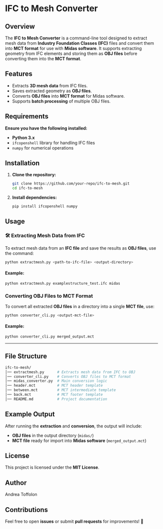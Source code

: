 # IFC to Mesh Converter

## Overview
The **IFC to Mesh Converter** is a command-line tool designed to extract mesh data from **Industry Foundation Classes (IFC)** files and convert them into **MCT format** for use with **Midas software**. It supports extracting geometry from IFC elements and storing them as **OBJ files** before converting them into the **MCT format**.

## Features
- Extracts **3D mesh data** from IFC files.
- Saves extracted geometry as **OBJ files**.
- Converts **OBJ files** into **MCT format** for Midas software.
- Supports **batch processing** of multiple OBJ files.

## Requirements

**Ensure you have the following installed:**
- **Python 3.x**
- `ifcopenshell` library for handling IFC files
- `numpy` for numerical operations

## Installation

1. **Clone the repository:**
   ```sh
   git clone https://github.com/your-repo/ifc-to-mesh.git
   cd ifc-to-mesh
   ```
2. **Install dependencies:**
   ```sh
   pip install ifcopenshell numpy
   ```

## Usage

### 🛠 Extracting Mesh Data from IFC
To extract mesh data from an **IFC file** and save the results as **OBJ files**, use the command:

```sh
python extractmesh.py <path-to-ifc-file> <output-directory>
```

#### Example:
```sh
python extractmesh.py examplestructure_test.ifc midas
```

### Converting OBJ Files to MCT Format
To convert all extracted **OBJ files** in a directory into a single **MCT file**, use:

```sh
python converter_cli.py <output-mct-file>
```

#### Example:
```sh
python converter_cli.py merged_output.mct
```

---

## File Structure
```sh
ifc-to-mesh/
│── extractmesh.py      # Extracts mesh data from IFC to OBJ
│── converter_cli.py    # Converts OBJ files to MCT format
│── midas_converter.py  # Main conversion logic
│── header.mct          # MCT header template
│── between.mct         # MCT intermediate template
│── back.mct            # MCT footer template
│── README.md           # Project documentation
```

## Example Output
After running the **extraction** and **conversion**, the output will include:
- **OBJ files** in the output directory (`midas/`)
- **MCT file** ready for import into **Midas software** (`merged_output.mct`)

## License
This project is licensed under the **MIT License**.

## Author
Andrea Toffolon

## Contributions
Feel free to open **issues** or submit **pull requests** for improvements! 🚀